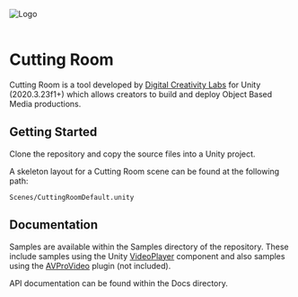 ![Logo](https://user-images.githubusercontent.com/30237636/153431521-addef1a6-1031-4da9-827e-39013238c195.png)</br></br>

# Cutting Room

Cutting Room is a tool developed by [Digital Creativity Labs](https://digitalcreativity.ac.uk/) for Unity (2020.3.23f1+) which allows creators to build and deploy Object Based Media productions.

## Getting Started

Clone the repository and copy the source files into a Unity project.

A skeleton layout for a Cutting Room scene can be found at the following path:

`Scenes/CuttingRoomDefault.unity`

## Documentation

Samples are available within the Samples directory of the repository. These include samples using the Unity [VideoPlayer](https://docs.unity3d.com/ScriptReference/Video.VideoPlayer.html) component and also samples using the [AVProVideo](https://renderheads.com/products/avpro-video/) plugin (not included).

API documentation can be found within the Docs directory.
